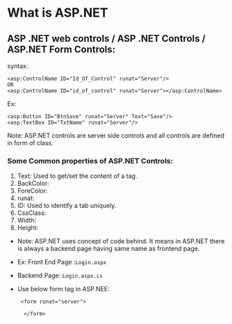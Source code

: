 # What is ASP.NET

## ASP .NET web controls / ASP .NET Controls / ASP.NET Form Controls:

syntax:

    <asp:ControlName ID="Id_Of_Control" runat="Server"/>
    OR
    <asp:ControlName ID="id_of_control" runat="Server"></asp:ControlName>

Ex:

    <asp:Button ID="BtnSave" runat="Server" Text="Save"/>
    <asp:TextBox ID="TxtName" runat="Server"/>

Note: ASP.NET controls are server side controls and all controls are defined in form of class.

### Some Common properties of ASP.NET Controls:
1. Text: Used to get/set the content of a tag.
2. BackColor:
3. ForeColor:
4. runat:
5. ID: Used to identify a tab uniquely.
6. CssClass:
7. Width:
8. Height:

* Note: ASP.NET uses concept of code behind. It means in ASP.NET there is always a backend page having same name as frontend page.
* Ex: Front End Page :`Login.aspx`
*   Backend Page: `Login.aspx.cs`
* Use below form tag in ASP.NEE:

       <form runat="server">

        </form>

















    
